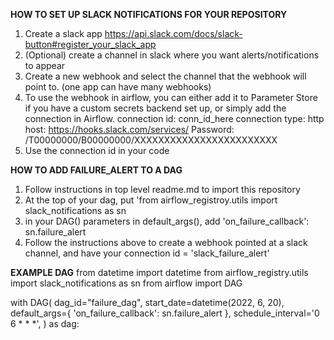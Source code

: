 **HOW TO SET UP SLACK NOTIFICATIONS FOR YOUR REPOSITORY**
1. Create a slack app https://api.slack.com/docs/slack-button#register_your_slack_app
2. (Optional) create a channel in slack where you want alerts/notifications to appear
3. Create a new webhook and select the channel that the webhook will point to. (one app can have many webhooks)
4. To use the webhook in airflow, you can either add it to Parameter Store if you have a custom secrets backend set up, or simply add the connection in Airflow.
connection id: conn_id_here
connection type: http
host: https://hooks.slack.com/services/
Password: /T00000000/B00000000/XXXXXXXXXXXXXXXXXXXXXXXX
5. Use the connection id in your code 


**HOW TO ADD FAILURE_ALERT TO A DAG**
1. Follow instructions in top level readme.md to import this repository
2. At the top of your dag, put 'from airflow_registroy.utils import slack_notifications as sn
3. in your DAG() parameters in default_args(), add 'on_failure_callback': sn.failure_alert
4. Follow the instructions above to create a webhook pointed at a slack channel, and have your connection id = 'slack_failure_alert'

**EXAMPLE DAG**
from datetime import datetime
from airflow_registry.utils import slack_notifications as sn
from airflow import DAG

with DAG(
    dag_id="failure_dag",
    start_date=datetime(2022, 6, 20),
    default_args={
        'on_failure_callback': sn.failure_alert
    },
    schedule_interval='0 6 * * *',
) as dag:

